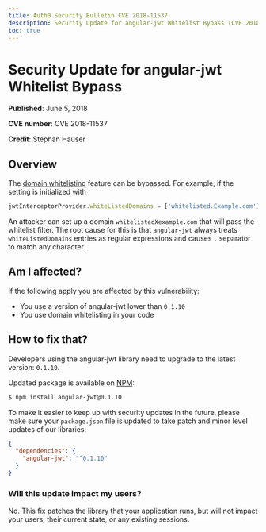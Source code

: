 ```yaml
---
title: Auth0 Security Bulletin CVE 2018-11537
description: Security Update for angular-jwt Whitelist Bypass (CVE 2018-11537)
toc: true
---
```

# Security Update for angular-jwt Whitelist Bypass

**Published**: June 5, 2018

**CVE number**: CVE 2018-11537

**Credit**: Stephan Hauser

## Overview

The [domain whitelisting](https://github.com/auth0/angular-jwt#whitelisting-domains) feature can be bypassed. For example, if the setting is initialized with 

```js
jwtInterceptorProvider.whiteListedDomains = ['whitelisted.Example.com'];
```

An attacker can set up a domain `whitelistedXexample.com` that will pass the whitelist filter. The root cause for this is that `angular-jwt` always treats `whiteListedDomains` entries as regular expressions and causes `.` separator to match any character.

## Am I affected?

If the following apply you are affected by this vulnerability:
- You use a version of angular-jwt lower than `0.1.10`
- You use domain whitelisting in your code

## How to fix that?

Developers using the angular-jwt library need to upgrade to the latest version: `0.1.10`.

Updated package is available on [NPM](https://npmjs.com):

```bash
$ npm install angular-jwt@0.1.10
```

To make it easier to keep up with security updates in the future, please make sure your `package.json` file is updated to take patch and minor level updates of our libraries:

```json
{
  "dependencies": {
    "angular-jwt": "^0.1.10"
  }
}
```

### Will this update impact my users?

No. This fix patches the library that your application runs, but will not impact your users, their current state, or any existing sessions.
